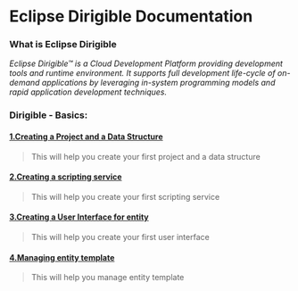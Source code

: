# Eclipse Dirigible Documentation

### What is Eclipse Dirigible
_Eclipse Dirigible™ is a Cloud Development Platform providing development tools and runtime environment. It supports full development life-cycle of on-demand applications by leveraging in-system programming models and rapid application development techniques._

### Dirigible - Basics: 

#### [1.Creating a Project and a Data Structure](Documentation/DirigibleBasics/1.DataStructures.md)

> This will help you create your first project and a data structure

#### [2.Creating a scripting service](Documentation/DirigibleBasics/2.ScriptingServices.md)

> This will help you create your first scripting service

#### [3.Creating a User Interface for entity](Documentation/DirigibleBasics/3.UserInterfaces.md)

> This will help you create your first user interface

#### [4.Managing entity template](Documentation/DirigibleBasics/4.ManageEntityTemplate.md)

> This will help you manage entity template